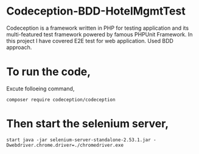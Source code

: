 # Codeception-BDD-HotelMgmtTest
Codeception is a framework written in PHP for testing application and its multi-featured test framework powered by famous PHPUnit Framework. In this project I have covered E2E test for web application. Used BDD approach.

# To run the code,

Excute folloeing command,
    
    composer require codeception/codeception

# Then start the selenium server,

    start java -jar selenium-server-standalone-2.53.1.jar -Dwebdriver.chrome.driver=./chromedriver.exe 
